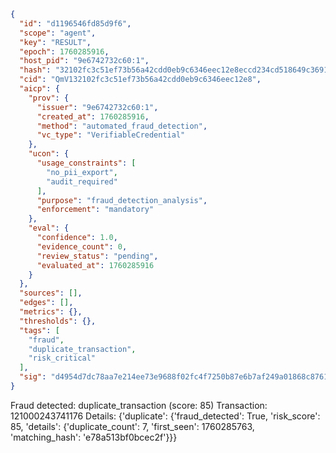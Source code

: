```json
{
  "id": "d1196546fd85d9f6",
  "scope": "agent",
  "key": "RESULT",
  "epoch": 1760285916,
  "host_pid": "9e6742732c60:1",
  "hash": "32102fc3c51ef73b56a42cdd0eb9c6346eec12e8eccd234cd518649c36913555",
  "cid": "QmV132102fc3c51ef73b56a42cdd0eb9c6346eec12e8",
  "aicp": {
    "prov": {
      "issuer": "9e6742732c60:1",
      "created_at": 1760285916,
      "method": "automated_fraud_detection",
      "vc_type": "VerifiableCredential"
    },
    "ucon": {
      "usage_constraints": [
        "no_pii_export",
        "audit_required"
      ],
      "purpose": "fraud_detection_analysis",
      "enforcement": "mandatory"
    },
    "eval": {
      "confidence": 1.0,
      "evidence_count": 0,
      "review_status": "pending",
      "evaluated_at": 1760285916
    }
  },
  "sources": [],
  "edges": [],
  "metrics": {},
  "thresholds": {},
  "tags": [
    "fraud",
    "duplicate_transaction",
    "risk_critical"
  ],
  "sig": "d4954d7dc78aa7e214ee73e9688f02fc4f7250b87e6b7af249a01868c8761922"
}
```

Fraud detected: duplicate_transaction (score: 85)
Transaction: 121000243741176
Details: {'duplicate': {'fraud_detected': True, 'risk_score': 85, 'details': {'duplicate_count': 7, 'first_seen': 1760285763, 'matching_hash': 'e78a513bf0bcec2f'}}}